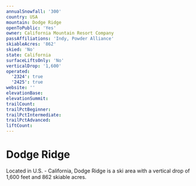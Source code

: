 ```yaml
---
annualSnowfall: '300'
country: USA
mountain: Dodge Ridge
openToPublic: 'Yes'
owner: California Mountain Resort Company
passAffiliations: 'Indy, Powder Alliance'
skiableAcres: '862'
skied: 'No'
state: California
surfaceLiftsOnly: 'No'
verticalDrop: '1,600'
operated:
  '2324': true
  '2425': true
website: ''
elevationBase:
elevationSummit:
trailCount:
trailPctBeginner:
trailPctIntermediate:
trailPctAdvanced:
liftCount:
---
```



# Dodge Ridge

Located in U.S. - California, Dodge Ridge is a ski area with a vertical drop of 1,600 feet and 862 skiable acres.
